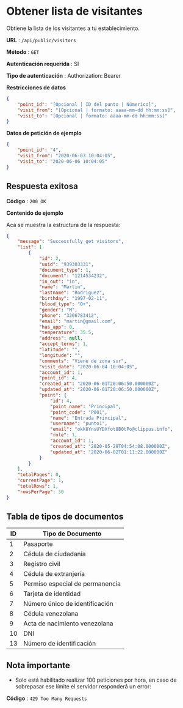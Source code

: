 # Obtener lista de visitantes

Obtiene la lista de los visitantes a tu establecimiento.

**URL** : `/api/public/visitors`

**Método** : `GET`

**Autenticación requerida** : SI

**Tipo de autenticación** : Authorization: Bearer <token>

**Restricciones de datos**

```json
{
    "point_id": "[Opcional | ID del punto | Númerico]",
    "visit_from": "[Opcional | formato: aaaa-mm-dd hh:mm:ss]",
    "visit_to": "[Opcional | formato: aaaa-mm-dd hh:mm:ss]"
}
```

**Datos de petición de ejemplo**

```json
{
    "point_id": "4",
    "visit_from": "2020-06-03 10:04:05",
    "visit_to": "2020-06-06 10:04:05"
}
```


## Respuesta exitosa

**Código** : `200 OK`

**Contenido de ejemplo**

Acá se muestra la estructura de la respuesta:

```json
{
    "message": "Successfully get visitors",
    "list": [
        {
            "id": 2,
            "uuid": "939303331",
            "document_type": 1,
            "document": "1214534232",
            "in_out": "in",
            "name": "Martin",
            "lastname": "Rodriguez",
            "birthday": "1997-02-11",
            "blood_type": "O+",
            "gender": "M",
            "phone": "3206783412",
            "email": "martin@gmail.com",
            "has_app": 0,
            "temperature": 35.5,
            "address": null,
            "accept_terms": 1,
            "latitude": "",
            "longitude": "",
            "comments": "Viene de zona sur",
            "visit_date": "2020-06-04 10:04:05",
            "account_id": 1,
            "point_id": 4,
            "created_at": "2020-06-01T20:06:50.000000Z",
            "updated_at": "2020-06-01T20:06:50.000000Z",
            "point": {
                "id": 4,
                "point_name": "Principal",
                "point_code": "P001",
                "name": "Entrada Principal",
                "username": "punto1",
                "email": "okk8YnsUYDXfot8B0tPo@clippus.info",
                "role": 1,
                "account_id": 1,
                "created_at": "2020-05-29T04:54:08.000000Z",
                "updated_at": "2020-06-02T01:11:22.000000Z"
            }
        }
    ],
    "totalPages": 0,
    "currentPage": 1,
    "totalRows": 1,
    "rowsPerPage": 30
}
```

## Tabla de tipos de documentos

| ID | Tipo de Documento |
| ------------- | ------------- |
| 1  | Pasaporte  |
| 2  | Cédula de ciudadanía |
| 3  | Registro civil |
| 4  | Cédula de extranjería  |
| 5  | Permiso especial de permanencia |
| 6  | Tarjeta de identidad |
| 7  | Número único de identificación |
| 8  | Cédula venezolana |
| 9  | Acta de nacimiento venezolana |
| 10  | DNI |
| 13  | Número de identificación |

## Nota importante

* Solo está habilitado realizar 100 peticiones por hora, en caso de sobrepasar ese límite el servidor responderá un error:

**Código** : `429 Too Many Requests`
